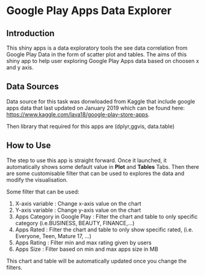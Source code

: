 # Google Play Apps Data Explorer

## Introduction

This shiny apps is a data exploratory tools the see data correlation from Google Play Data in the form of scatter plot and tables. 
The aims of this shiny app to help user exploring Google Play Apps data based on choosen x and y axis. 

## Data Sources
Data source for this task was donwloaded from Kaggle that include google apps data that last updated on January 2019 which can be found here: https://www.kaggle.com/lava18/google-play-store-apps.

Then library that required for this apps are (dplyr,ggvis, data.table)

## How to Use

The step to use this app is straight forward. Once it launched, it automatically shows some default value in **Plot** and **Tables** Tabs. Then there are some customisable filter that can be used to explores the data and modify the visualisation.

Some filter that can be used:<br>
1. X-axis variable : Change x-axis value on the chart <br>
2. Y-axis variable : Change y-axis value on the chart <br>
3. Apps Category in Google Play : Filter the chart and table to only specific category (i.e.BUSINESS, BEAUTY, FINANCE,...) <br>
4. Apps Rated : Filter the chart and table to only show specific rated, (i.e. Everyone, Teen, Mature 17, ...) <br>
5. Apps Rating : Filter min and max rating given by users <br>
6. Apps Size : Filter based on min and max apps size in MB

This chart and table will be automatically updated once you change the filters.
